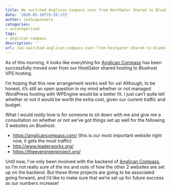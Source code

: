 ```yaml
---
title: We switched Anglican Compass over from HostGator Shared to Bluehost VPS Hosting
date: '2020-05-16T15:28:17Z'
author: joshuapsteele
categories:
- uncategorized
tags:
- anglican compass
description: ''
url: /we-switched-anglican-compass-over-from-hostgator-shared-to-bluehost-vps-hosting/
---
```

As of this morning, it looks like everything for [Anglican Compass](https://anglicancompass.com/) has been successfully moved over from our HostGator shared hosting to Bluehost VPS hosting.

I’m hoping that this new arrangement works well for us! Although, to be honest, it’s still an open question in my mind whether or not managed WordPress hosting with WPEngine would be a better fit. I just can’t quite tell whether or not it would be worth the extra cost, given our current traffic and budget.

What I would *really* love is for someone to sit down with me and give me a consultation on whether or not we’ve got things set up well for the following 3 websites on Bluehost:

- https://anglicancompass.com/ (this is our most important website right now, it gets the most traffic)
- http://www.leaderworks.org/
- https://theevergreenproject.org/

Until now, I’ve only been involved with the backend of [Anglican Compass](https://anglicancompass.com/), so I’m not really sure of the ins and outs of how the other 2 websites are set up on the backend. But these three projects are going to be associated going forward, and I’d like to make sure that we’re set up for future success as our numbers increase!